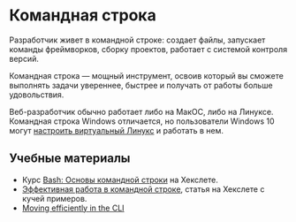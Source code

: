 # Командная строка
Разработчик живет в командной строке: создает файлы, запускает команды фреймворков, сборку проектов, работает с системой контроля версий.

Командная строка — мощный инструмент, освоив который вы сможете выполнять задачи увереннее, быстрее и получать от работы больше удовольствия.

Веб-разработчик обычно работает либо на МакОС, либо на Линуксе. Командная строка Windows отличается, но пользователи Windows 10 могут [настроить виртуальный Линукс](http://guides.hexlet.io/virtualization/) и работать в нем.

## Учебные материалы
* Курс [Bash: Основы командной строки](https://ru.hexlet.io/courses/bash) на Хекслете.
* [Эффективная работа в командной строке](https://ru.hexlet.io/blog/posts/effective_shell_navigation), статья на Хекслете с кучей примеров.
* [Moving efficiently in the CLI](https://clementc.github.io/blog/2018/01/25/moving_cli/)